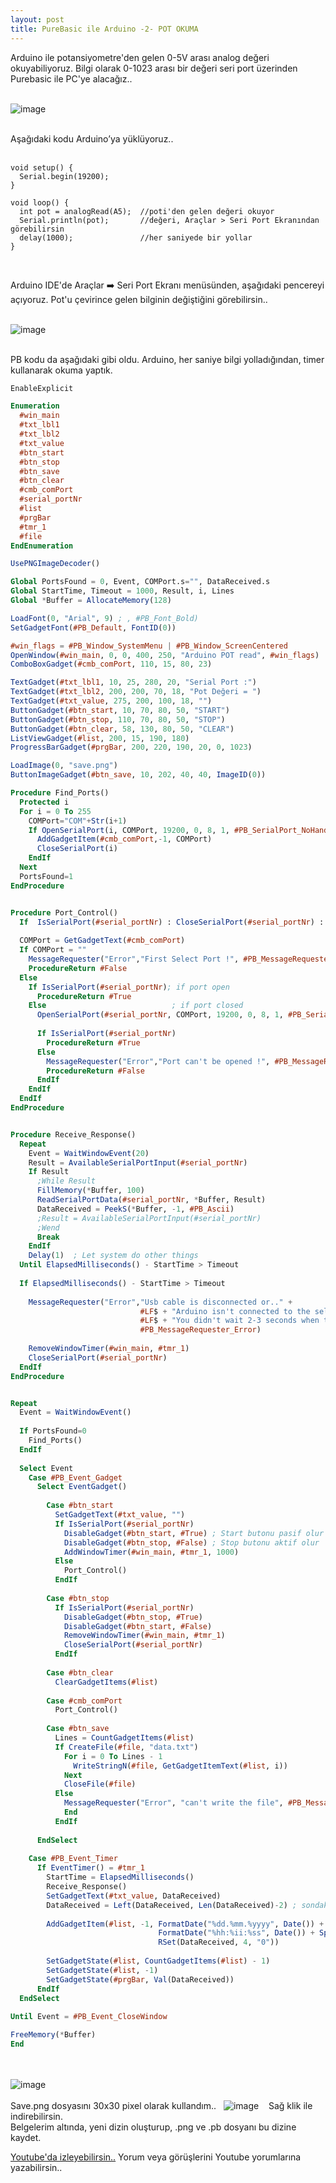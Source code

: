 ```yaml
---
layout: post
title: PureBasic ile Arduino -2- POT OKUMA
---
```


Arduino ile potansiyometre'den gelen 0-5V arası analog değeri okuyabiliyoruz. Bilgi olarak 0-1023 arası bir değeri seri port üzerinden Purebasic ile PC'ye alacağız..<br><br>

![image](https://github.com/user-attachments/assets/db3c4618-dd91-486b-846e-42e4180fb703)<br><br>

Aşağıdaki kodu Arduino’ya yüklüyoruz..<br><br>

```arduino
void setup() {
  Serial.begin(19200);
}

void loop() {
  int pot = analogRead(A5);  //poti'den gelen değeri okuyor
  Serial.println(pot);       //değeri, Araçlar > Seri Port Ekranından görebilirsin
  delay(1000);               //her saniyede bir yollar
}
```
<br>

Arduino IDE'de Araçlar ➡️ Seri Port Ekranı menüsünden, aşağıdaki pencereyi açıyoruz. Pot'u çevirince gelen bilginin değiştiğini görebilirsin..<br><br>

![image](https://github.com/user-attachments/assets/1abe9204-55eb-4913-9a00-1b04ff8e54a6)<br><br>

PB kodu da aşağıdaki gibi oldu. Arduino, her saniye bilgi yolladığından, timer kullanarak okuma yaptık. 
```pb
EnableExplicit

Enumeration
  #win_main
  #txt_lbl1
  #txt_lbl2
  #txt_value
  #btn_start
  #btn_stop
  #btn_save
  #btn_clear
  #cmb_comPort
  #serial_portNr
  #list
  #prgBar
  #tmr_1
  #file
EndEnumeration

UsePNGImageDecoder()

Global PortsFound = 0, Event, COMPort.s="", DataReceived.s
Global StartTime, Timeout = 1000, Result, i, Lines
Global *Buffer = AllocateMemory(128)

LoadFont(0, "Arial", 9) ; , #PB_Font_Bold)
SetGadgetFont(#PB_Default, FontID(0))

#win_flags = #PB_Window_SystemMenu | #PB_Window_ScreenCentered
OpenWindow(#win_main, 0, 0, 400, 250, "Arduino POT read", #win_flags) 
ComboBoxGadget(#cmb_comPort, 110, 15, 80, 23)

TextGadget(#txt_lbl1, 10, 25, 280, 20, "Serial Port :")
TextGadget(#txt_lbl2, 200, 200, 70, 18, "Pot Değeri = ")
TextGadget(#txt_value, 275, 200, 100, 18, "")
ButtonGadget(#btn_start, 10, 70, 80, 50, "START")
ButtonGadget(#btn_stop, 110, 70, 80, 50, "STOP")
ButtonGadget(#btn_clear, 58, 130, 80, 50, "CLEAR")
ListViewGadget(#list, 200, 15, 190, 180)
ProgressBarGadget(#prgBar, 200, 220, 190, 20, 0, 1023)

LoadImage(0, "save.png")
ButtonImageGadget(#btn_save, 10, 202, 40, 40, ImageID(0))

Procedure Find_Ports()
  Protected i
  For i = 0 To 255
    COMPort="COM"+Str(i+1)
    If OpenSerialPort(i, COMPort, 19200, 0, 8, 1, #PB_SerialPort_NoHandshake, 1, 1)        
      AddGadgetItem(#cmb_comPort,-1, COMPort)
      CloseSerialPort(i) 
    EndIf
  Next
  PortsFound=1
EndProcedure


Procedure Port_Control()
  If  IsSerialPort(#serial_portNr) : CloseSerialPort(#serial_portNr) : EndIf
  
  COMPort = GetGadgetText(#cmb_comPort)
  If COMPort = ""
    MessageRequester("Error","First Select Port !", #PB_MessageRequester_Warning)
    ProcedureReturn #False
  Else
    If IsSerialPort(#serial_portNr); if port open
      ProcedureReturn #True
    Else                            ; if port closed
      OpenSerialPort(#serial_portNr, COMPort, 19200, 0, 8, 1, #PB_SerialPort_NoHandshake, 1, 1)
      
      If IsSerialPort(#serial_portNr)
        ProcedureReturn #True
      Else
        MessageRequester("Error","Port can't be opened !", #PB_MessageRequester_Error)
        ProcedureReturn #False
      EndIf 
    EndIf     
  EndIf
EndProcedure


Procedure Receive_Response()
  Repeat
    Event = WaitWindowEvent(20)
    Result = AvailableSerialPortInput(#serial_portNr)      
    If Result 
      ;While Result 
      FillMemory(*Buffer, 100)
      ReadSerialPortData(#serial_portNr, *Buffer, Result) 
      DataReceived = PeekS(*Buffer, -1, #PB_Ascii)
      ;Result = AvailableSerialPortInput(#serial_portNr) 
      ;Wend
      Break 
    EndIf
    Delay(1)  ; Let system do other things 
  Until ElapsedMilliseconds() - StartTime > Timeout
  
  If ElapsedMilliseconds() - StartTime > Timeout
    
    MessageRequester("Error","Usb cable is disconnected or.." + 
                             #LF$ + "Arduino isn't connected to the selected port or.." + 
                             #LF$ + "You didn't wait 2-3 seconds when the port was first opened..",
                             #PB_MessageRequester_Error)
    
    RemoveWindowTimer(#win_main, #tmr_1)
    CloseSerialPort(#serial_portNr)
  EndIf                 
EndProcedure


Repeat
  Event = WaitWindowEvent()
  
  If PortsFound=0
    Find_Ports()
  EndIf
  
  Select Event
    Case #PB_Event_Gadget
      Select EventGadget()
          
        Case #btn_start
          SetGadgetText(#txt_value, "")
          If IsSerialPort(#serial_portNr)
            DisableGadget(#btn_start, #True) ; Start butonu pasif olur
            DisableGadget(#btn_stop, #False) ; Stop butonu aktif olur 
            AddWindowTimer(#win_main, #tmr_1, 1000)   
          Else 
            Port_Control()
          EndIf  
          
        Case #btn_stop 
          If IsSerialPort(#serial_portNr)
            DisableGadget(#btn_stop, #True)
            DisableGadget(#btn_start, #False)
            RemoveWindowTimer(#win_main, #tmr_1)
            CloseSerialPort(#serial_portNr)
          EndIf 
          
        Case #btn_clear
          ClearGadgetItems(#list)
          
        Case #cmb_comPort
          Port_Control()
          
        Case #btn_save
          Lines = CountGadgetItems(#list)
          If CreateFile(#file, "data.txt")
            For i = 0 To Lines - 1 
              WriteStringN(#file, GetGadgetItemText(#list, i))
            Next
            CloseFile(#file)
          Else
            MessageRequester("Error", "can't write the file", #PB_MessageRequester_Error)
            End
          EndIf
          
      EndSelect
      
    Case #PB_Event_Timer
      If EventTimer() = #tmr_1
        StartTime = ElapsedMilliseconds()
        Receive_Response()
        SetGadgetText(#txt_value, DataReceived) 
        DataReceived = Left(DataReceived, Len(DataReceived)-2) ; sondaki CRLF çıkarılıyor
        
        AddGadgetItem(#list, -1, FormatDate("%dd.%mm.%yyyy", Date()) + Space(2) +
                                 FormatDate("%hh:%ii:%ss", Date()) + Space(6) + 
                                 RSet(DataReceived, 4, "0"))
        
        SetGadgetState(#list, CountGadgetItems(#list) - 1)
        SetGadgetState(#list, -1)
        SetGadgetState(#prgBar, Val(DataReceived))
      EndIf
  EndSelect
  
Until Event = #PB_Event_CloseWindow

FreeMemory(*Buffer)
End
```
<br><br>
![image](https://github.com/user-attachments/assets/b813d911-8a97-4c0c-b2d4-0bc787399edd)
<br><br>
Save.png dosyasını 30x30 pixel olarak kullandım..&nbsp; &nbsp;![image](https://github.com/user-attachments/assets/01ab6dcc-0958-4297-9d5e-42f6f37864c7)&nbsp; &nbsp; Sağ klik ile indirebilirsin.<br>
Belgelerim altında, yeni dizin oluşturup, .png ve .pb dosyanı bu dizine kaydet. 

[Youtube'da izleyebilirsin..](https://youtu.be/kOLVuG0J6xY)
Yorum veya görüşlerini Youtube yorumlarına yazabilirsin..





